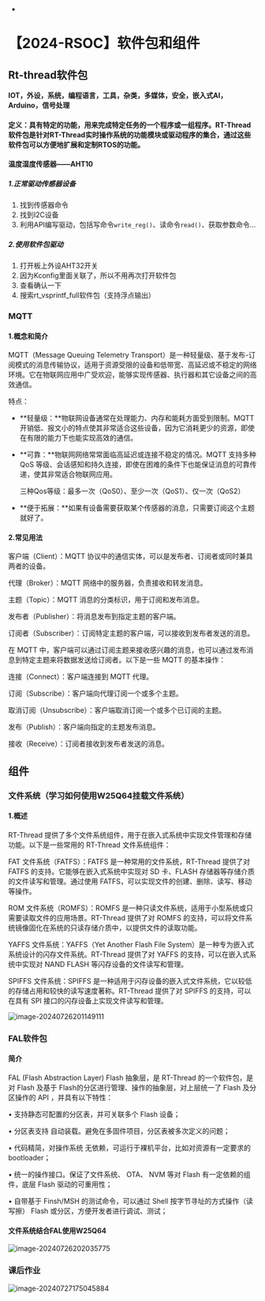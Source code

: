 - 

# 【2024-RSOC】软件包和组件

## Rt-thread软件包

**IOT，外设，系统，编程语言，工具，杂类，多媒体，安全，嵌入式AI，Arduino，信号处理**

#### 定义：具有特定的功能，用来完成特定任务的一个程序或一组程序。RT-Thread软件包是针对RT-Thread实时操作系统的功能模块或驱动程序的集合，通过这些软件包可以方便地扩展和定制RTOS的功能。

#### 温度湿度传感器——AHT10

##### 1.正常驱动传感器设备

1. 找到传感器命令
2. 找到I2C设备
3. 利用API编写驱动，包括写命令`write_reg()`、读命令`read()`、获取参数命令…

##### 2.使用软件包驱动

1. 打开板上外设AHT32开关
2. 因为Kconfig里面关联了，所以不用再次打开软件包
3. 查看确认一下
4. 搜索rt_vsprintf_full软件包（支持浮点输出）

### MQTT

#### 1.概念和简介

MQTT（Message Queuing Telemetry Transport）是一种轻量级、基于发布-订阅模式的消息传输协议，适用于资源受限的设备和低带宽、高延迟或不稳定的网络环境。它在物联网应用中广受欢迎，能够实现传感器、执行器和其它设备之间的高效通信。

特点：

- **轻量级：**物联网设备通常在处理能力、内存和能耗方面受到限制。MQTT 开销低、报文小的特点使其非常适合这些设备，因为它消耗更少的资源，即使在有限的能力下也能实现高效的通信。

- **可靠：**物联网网络常常面临高延迟或连接不稳定的情况。MQTT 支持多种 QoS 等级、会话感知和持久连接，即使在困难的条件下也能保证消息的可靠传递，使其非常适合物联网应用。

  三种Qos等级：最多一次（QoS0）、至少一次（QoS1）、仅一次（QoS2）

- **便于拓展：**如果有设备需要获取某个传感器的消息，只需要订阅这个主题就好了。

#### 2.常见用法

客户端（Client）：MQTT 协议中的通信实体，可以是发布者、订阅者或同时兼具两者的设备。

代理（Broker）：MQTT 网络中的服务器，负责接收和转发消息。

主题（Topic）：MQTT 消息的分类标识，用于订阅和发布消息。

发布者（Publisher）：将消息发布到指定主题的客户端。

订阅者（Subscriber）：订阅特定主题的客户端，可以接收到发布者发送的消息。

在 MQTT 中，客户端可以通过订阅主题来接收感兴趣的消息，也可以通过发布消息到特定主题来将数据发送给订阅者。以下是一些 MQTT 的基本操作：

连接（Connect）：客户端连接到 MQTT 代理。

订阅（Subscribe）：客户端向代理订阅一个或多个主题。

取消订阅（Unsubscribe）：客户端取消订阅一个或多个已订阅的主题。

发布（Publish）：客户端向指定的主题发布消息。

接收（Receive）：订阅者接收到发布者发送的消息。

## 组件

### 文件系统（学习如何使用W25Q64挂载文件系统）

#### 1.概述

RT-Thread 提供了多个文件系统组件，用于在嵌入式系统中实现文件管理和存储功能。以下是一些常用的 RT-Thread 文件系统组件：

FAT 文件系统（FATFS）：FATFS 是一种常用的文件系统，RT-Thread 提供了对 FATFS 的支持。它能够在嵌入式系统中实现对 SD 卡、FLASH 存储器等存储介质的文件读写和管理。通过使用 FATFS，可以实现文件的创建、删除、读写、移动等操作。

ROM 文件系统（ROMFS）：ROMFS 是一种只读文件系统，适用于小型系统或只需要读取文件的应用场景。RT-Thread 提供了对 ROMFS 的支持，可以将文件系统镜像固化在系统的只读存储介质中，以提供文件的读取功能。

YAFFS 文件系统：YAFFS（Yet Another Flash File System）是一种专为嵌入式系统设计的闪存文件系统。RT-Thread 提供了对 YAFFS 的支持，可以在嵌入式系统中实现对 NAND FLASH 等闪存设备的文件读写和管理。

SPIFFS 文件系统：SPIFFS 是一种适用于闪存设备的嵌入式文件系统，它以较低的存储占用和较快的读写速度著称。RT-Thread 提供了对 SPIFFS 的支持，可以在具有 SPI 接口的闪存设备上实现文件读写和管理。


![image-20240726201149111](C:\Users\27545\AppData\Roaming\Typora\typora-user-images\image-20240726201149111.png)

### FAL软件包

#### 简介

FAL (Flash Abstraction Layer) Flash 抽象层，是 RT-Thread 的一个软件包，是对 Flash 及基于 Flash的分区进行管理、操作的抽象层，对上层统一了 Flash 及分区操作的 API ，并具有以下特性：

• 支持静态可配置的分区表，并可关联多个 Flash 设备；

• 分区表支持 自动装载。避免在多固件项目，分区表被多次定义的问题；

• 代码精简，对操作系统 无依赖，可运行于裸机平台，比如对资源有一定要求的 bootloader；

• 统一的操作接口。保证了文件系统、 OTA、 NVM 等对 Flash 有一定依赖的组件，底层 Flash 驱动的可重用性；

• 自带基于 Finsh/MSH 的测试命令，可以通过 Shell 按字节寻址的方式操作（读写擦） Flash 或分区，方便开发者进行调试、测试；

#### 文件系统结合FAL使用W25Q64

![image-20240726202035775](C:\Users\27545\AppData\Roaming\Typora\typora-user-images\image-20240726202035775.png)

### 课后作业

![image-20240727175045884](C:\Users\27545\AppData\Roaming\Typora\typora-user-images\image-20240727175045884.png)

